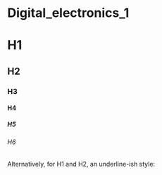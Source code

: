 # Digital_electronics_1

# H1
## H2
### H3
#### H4
##### H5
###### H6

Alternatively, for H1 and H2, an underline-ish style:

